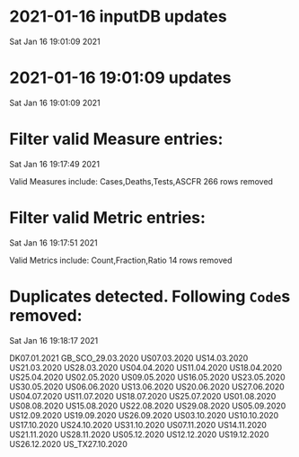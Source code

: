 
# 2021-01-16 inputDB updates 
 Sat Jan 16 19:01:09 2021 


# 2021-01-16 19:01:09 updates 
 Sat Jan 16 19:01:09 2021 


# Filter valid Measure entries: 
 Sat Jan 16 19:17:49 2021 

Valid Measures include: Cases,Deaths,Tests,ASCFR
 266 rows removed
# Filter valid Metric entries: 
 Sat Jan 16 19:17:51 2021 

Valid Metrics include: Count,Fraction,Ratio
 14 rows removed
# Duplicates detected. Following `Code`s removed: 
 Sat Jan 16 19:18:17 2021 

DK07.01.2021
GB_SCO_29.03.2020
US07.03.2020
US14.03.2020
US21.03.2020
US28.03.2020
US04.04.2020
US11.04.2020
US18.04.2020
US25.04.2020
US02.05.2020
US09.05.2020
US16.05.2020
US23.05.2020
US30.05.2020
US06.06.2020
US13.06.2020
US20.06.2020
US27.06.2020
US04.07.2020
US11.07.2020
US18.07.2020
US25.07.2020
US01.08.2020
US08.08.2020
US15.08.2020
US22.08.2020
US29.08.2020
US05.09.2020
US12.09.2020
US19.09.2020
US26.09.2020
US03.10.2020
US10.10.2020
US17.10.2020
US24.10.2020
US31.10.2020
US07.11.2020
US14.11.2020
US21.11.2020
US28.11.2020
US05.12.2020
US12.12.2020
US19.12.2020
US26.12.2020
US_TX27.10.2020